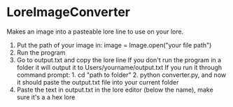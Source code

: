 # LoreImageConverter
Makes an image into a pasteable lore line to use on your lore.

1. Put the path of your image in: image = Image.open("your file path")
2. Run the program
3. Go to output.txt and copy the lore line
    If you don't run the program in a folder it will output it to Users/yourname/output.txt
    If you run it through command prompt:
        1. cd "path to folder"
        2. python converter.py, and now it should paste the output.txt file into your current folder
4. Paste the text in output.txt in the lore editor (below the name), make sure it's a a hex lore
